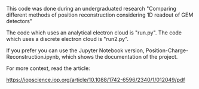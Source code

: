 This code was done during an undergraduated research "Comparing different methods of position
reconstruction considering 1D readout of GEM detectors"

The code which uses an analytical electron cloud is "run.py". 
The code which uses a discrete electron cloud is "run2.py". 

If you prefer you can use the Jupyter Notebook version, Position-Charge-Reconstruction.ipynb, which shows the documentation of the project.

For more context, read the article:

https://iopscience.iop.org/article/10.1088/1742-6596/2340/1/012049/pdf
